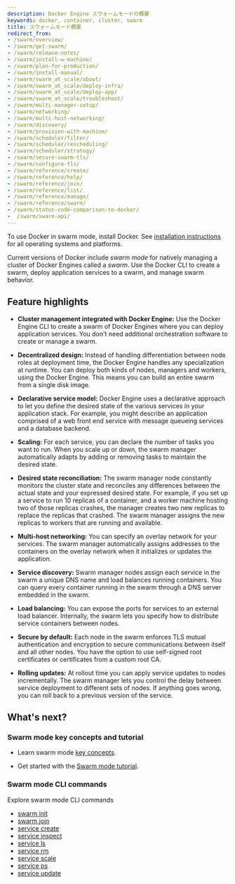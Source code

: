 ```yaml
---
description: Docker Engine スウォームモードの概要
keywords: docker, container, cluster, swarm
title: スウォームモード概要
redirect_from:
- /swarm/overview/
- /swarm/get-swarm/
- /swarm/release-notes/
- /swarm/install-w-machine/
- /swarm/plan-for-production/
- /swarm/install-manual/
- /swarm/swarm_at_scale/about/
- /swarm/swarm_at_scale/deploy-infra/
- /swarm/swarm_at_scale/deploy-app/
- /swarm/swarm_at_scale/troubleshoot/
- /swarm/multi-manager-setup/
- /swarm/networking/
- /swarm/multi-host-networking/
- /swarm/discovery/
- /swarm/provision-with-machine/
- /swarm/scheduler/filter/
- /swarm/scheduler/rescheduling/
- /swarm/scheduler/strategy/
- /swarm/secure-swarm-tls/
- /swarm/configure-tls/
- /swarm/reference/create/
- /swarm/reference/help/
- /swarm/reference/join/
- /swarm/reference/list/
- /swarm/reference/manage/
- /swarm/reference/swarm/
- /swarm/status-code-comparison-to-docker/
-  /swarm/swarm-api/
---
```


To use Docker in swarm mode, install Docker. See
[installation instructions](../../get-docker.md) for all operating systems and platforms.

Current versions of Docker include *swarm mode* for natively managing a cluster
of Docker Engines called a *swarm*. Use the Docker CLI to create a swarm, deploy
application services to a swarm, and manage swarm behavior.

## Feature highlights

* **Cluster management integrated with Docker Engine:** Use the Docker Engine
CLI to create a swarm of Docker Engines where you can deploy application
services. You don't need additional orchestration software to create or manage
a swarm.

* **Decentralized design:** Instead of handling differentiation between node
roles at deployment time, the Docker Engine handles any specialization at
runtime. You can deploy both kinds of nodes, managers and workers, using the
Docker Engine. This means you can build an entire swarm from a single disk
image.

* **Declarative service model:** Docker Engine uses a declarative approach to
let you define the desired state of the various services in your application
stack. For example, you might describe an application comprised of a web front
end service with message queueing services and a database backend.

* **Scaling:** For each service, you can declare the number of tasks you want to
run. When you scale up or down, the swarm manager automatically adapts by
adding or removing tasks to maintain the desired state.

* **Desired state reconciliation:** The swarm manager node constantly monitors
the cluster state and reconciles any differences between the actual state and your
expressed desired state. For example, if you set up a service to run 10
replicas of a container, and a worker machine hosting two of those replicas
crashes, the manager creates two new replicas to replace the replicas that
crashed. The swarm manager assigns the new replicas to workers that are
running and available.

* **Multi-host networking:** You can specify an overlay network for your
services. The swarm manager automatically assigns addresses to the containers
on the overlay network when it initializes or updates the application.

* **Service discovery:** Swarm manager nodes assign each service in the swarm a
unique DNS name and load balances running containers. You can query every
container running in the swarm through a DNS server embedded in the swarm.

* **Load balancing:** You can expose the ports for services to an
external load balancer. Internally, the swarm lets you specify how to distribute
service containers between nodes.

* **Secure by default:** Each node in the swarm enforces TLS mutual
authentication and encryption to secure communications between itself and all
other nodes. You have the option to use self-signed root certificates or
certificates from a custom root CA.

* **Rolling updates:** At rollout time you can apply service updates to nodes
incrementally. The swarm manager lets you control the delay between service
deployment to different sets of nodes. If anything goes wrong, you can
roll back to a previous version of the service.

## What's next?

### Swarm mode key concepts and tutorial

* Learn swarm mode [key concepts](key-concepts.md).

* Get started with the [Swarm mode tutorial](swarm-tutorial/index.md).

### Swarm mode CLI commands

Explore swarm mode CLI commands

* [swarm init](../reference/commandline/swarm_init.md)
* [swarm join](../reference/commandline/swarm_join.md)
* [service create](../reference/commandline/service_create.md)
* [service inspect](../reference/commandline/service_inspect.md)
* [service ls](../reference/commandline/service_ls.md)
* [service rm](../reference/commandline/service_rm.md)
* [service scale](../reference/commandline/service_scale.md)
* [service ps](../reference/commandline/service_ps.md)
* [service update](../reference/commandline/service_update.md)
